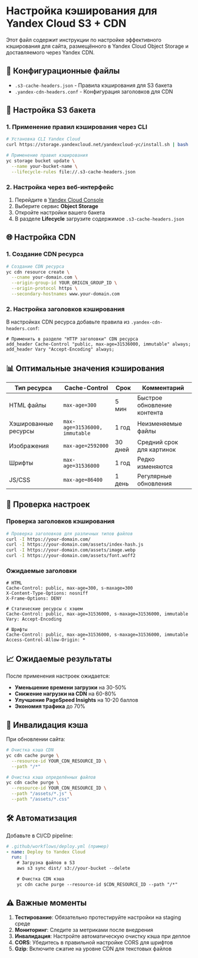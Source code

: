 # Настройка кэширования для Yandex Cloud S3 + CDN

Этот файл содержит инструкции по настройке эффективного кэширования для сайта, размещённого в Yandex Cloud Object Storage и доставляемого через Yandex CDN.

## 📁 Конфигурационные файлы

- `.s3-cache-headers.json` - Правила кэширования для S3 бакета
- `.yandex-cdn-headers.conf` - Конфигурация заголовков для CDN

## 🔧 Настройка S3 бакета

### 1. Применение правил кэширования через CLI

```bash
# Установка CLI Yandex Cloud
curl https://storage.yandexcloud.net/yandexcloud-yc/install.sh | bash

# Применение правил кэширования
yc storage bucket update \
  --name your-bucket-name \
  --lifecycle-rules file://.s3-cache-headers.json
```

### 2. Настройка через веб-интерфейс

1. Перейдите в [Yandex Cloud Console](https://console.cloud.yandex.ru/)
2. Выберите сервис **Object Storage**
3. Откройте настройки вашего бакета
4. В разделе **Lifecycle** загрузите содержимое `.s3-cache-headers.json`

## 🌐 Настройка CDN

### 1. Создание CDN ресурса

```bash
# Создание CDN ресурса
yc cdn resource create \
  --cname your-domain.com \
  --origin-group-id YOUR_ORIGIN_GROUP_ID \
  --origin-protocol https \
  --secondary-hostnames www.your-domain.com
```

### 2. Настройка заголовков кэширования

В настройках CDN ресурса добавьте правила из `.yandex-cdn-headers.conf`:

```nginx
# Применить в разделе "HTTP заголовки" CDN ресурса
add_header Cache-Control "public, max-age=31536000, immutable" always;
add_header Vary "Accept-Encoding" always;
```

## 📊 Оптимальные значения кэширования

| Тип ресурса | Cache-Control | Срок | Комментарий |
|-------------|---------------|------|-------------|
| HTML файлы | `max-age=300` | 5 мин | Быстрое обновление контента |
| Хэшированные ресурсы | `max-age=31536000, immutable` | 1 год | Неизменяемые файлы |
| Изображения | `max-age=2592000` | 30 дней | Средний срок для картинок |
| Шрифты | `max-age=31536000` | 1 год | Редко изменяются |
| JS/CSS | `max-age=86400` | 1 день | Регулярные обновления |

## 🚀 Проверка настроек

### Проверка заголовков кэширования

```bash
# Проверка заголовков для различных типов файлов
curl -I https://your-domain.com/
curl -I https://your-domain.com/assets/index-hash.js
curl -I https://your-domain.com/assets/image.webp
curl -I https://your-domain.com/assets/font.woff2
```

### Ожидаемые заголовки

```http
# HTML
Cache-Control: public, max-age=300, s-maxage=300
X-Content-Type-Options: nosniff
X-Frame-Options: DENY

# Статические ресурсы с хэшем
Cache-Control: public, max-age=31536000, s-maxage=31536000, immutable
Vary: Accept-Encoding

# Шрифты
Cache-Control: public, max-age=31536000, s-maxage=31536000, immutable
Access-Control-Allow-Origin: *
```

## 📈 Ожидаемые результаты

После применения настроек ожидается:

- **Уменьшение времени загрузки** на 30-50%
- **Снижение нагрузки на CDN** на 60-80%
- **Улучшение PageSpeed Insights** на 10-20 баллов
- **Экономия трафика** до 70%

## 🔄 Инвалидация кэша

При обновлении сайта:

```bash
# Очистка кэша CDN
yc cdn cache purge \
  --resource-id YOUR_CDN_RESOURCE_ID \
  --path "/*"

# Очистка кэша определённых файлов
yc cdn cache purge \
  --resource-id YOUR_CDN_RESOURCE_ID \
  --path "/assets/*.js" \
  --path "/assets/*.css"
```

## 🛠️ Автоматизация

Добавьте в CI/CD pipeline:

```yaml
# .github/workflows/deploy.yml (пример)
- name: Deploy to Yandex Cloud
  run: |
    # Загрузка файлов в S3
    aws s3 sync dist/ s3://your-bucket --delete

    # Очистка CDN кэша
    yc cdn cache purge --resource-id $CDN_RESOURCE_ID --path "/*"
```

## ⚠️ Важные моменты

1. **Тестирование**: Обязательно протестируйте настройки на staging среде
2. **Мониторинг**: Следите за метриками после внедрения
3. **Инвалидация**: Настройте автоматическую очистку кэша при деплое
4. **CORS**: Убедитесь в правильной настройке CORS для шрифтов
5. **Gzip**: Включите сжатие на уровне CDN для текстовых файлов